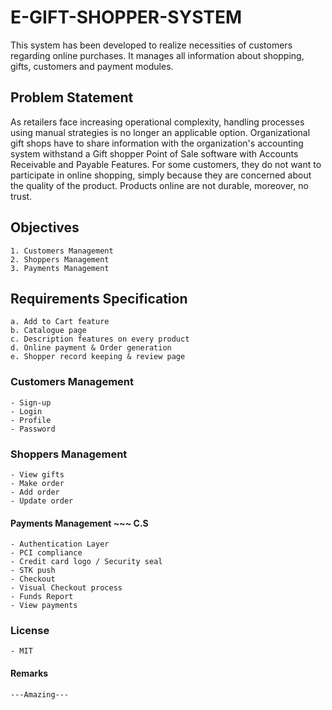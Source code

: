 # E-GIFT-SHOPPER-SYSTEM

This system has been developed to realize necessities of customers regarding online purchases. It manages all information about shopping, gifts, customers and payment modules.


## Problem Statement

As retailers face increasing operational complexity, handling processes using manual strategies is no longer an applicable option. Organizational gift shops have to share information with the organization's accounting system withstand a Gift shopper Point of Sale software with Accounts Receivable and Payable Features. For some customers, they do not want to participate in online shopping, simply because they are concerned about the quality of the product. Products online are not durable, moreover, no trust.

## Objectives

    1. Customers Management
    2. Shoppers Management
    3. Payments Management

## Requirements Specification

    a. Add to Cart feature
    b. Catalogue page
    c. Description features on every product
    d. Online payment & Order generation
    e. Shopper record keeping & review page

### Customers Management

    - Sign-up
    - Login
    - Profile
    - Password

### Shoppers Management

    - View gifts
    - Make order
    - Add order
    - Update order
    

#### Payments Management ~~~ C.S 

    - Authentication Layer
    - PCI compliance
    - Credit card logo / Security seal
    - STK push
    - Checkout 
    - Visual Checkout process
    - Funds Report
    - View payments
    
### License

    - MIT

#### Remarks

    ---Amazing---

